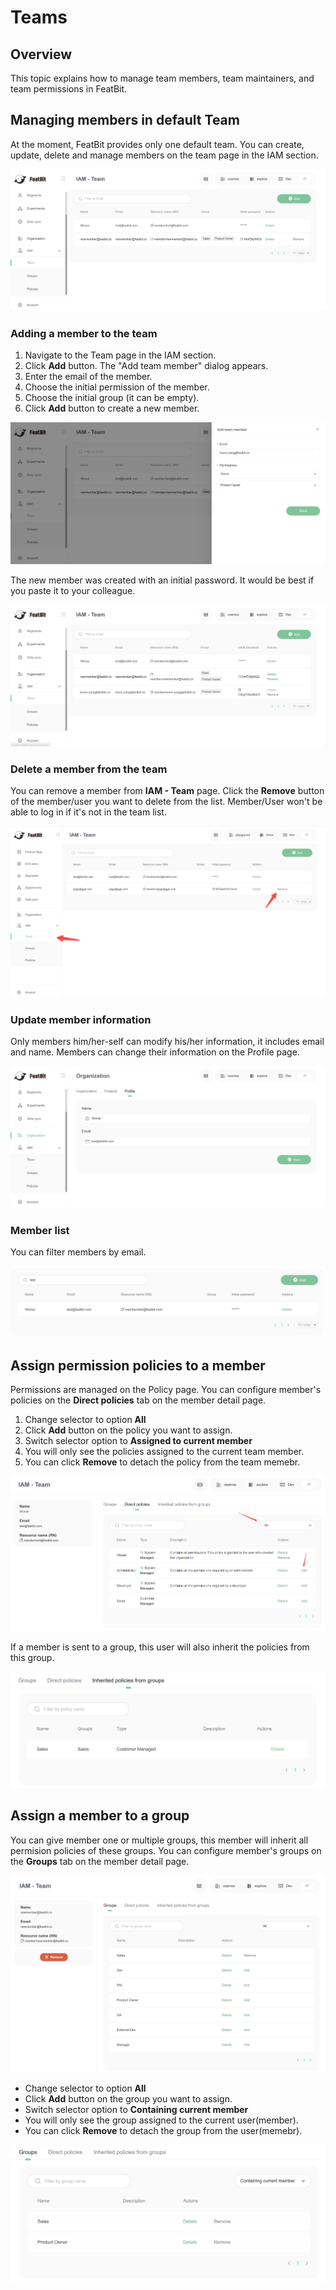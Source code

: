 # Teams

## Overview

This topic explains how to manage team members, team maintainers, and team permissions in FeatBit.

## **Managing members in default Team**

At the moment, FeatBit provides only one default team. You can create, update, delete and manage members on the team page in the IAM section.


![](../iam/assets/teams/001.webp)

### Adding a member to the team

1. Navigate to the Team page in the IAM section.
2. Click **Add** button. The "Add team member" dialog appears.
3. Enter the email of the member.
4. Choose the initial permission of the member.
5. Choose the initial group (it can be empty).
6. Click **Add** button to create a new member.

![](../iam/assets/teams/002.webp)

The new member was created with an initial password. It would be best if you paste it to your colleague.

![](../iam/assets/teams/003.webp)


### Delete a member from the team

You can remove a member from **IAM - Team** page. Click the **Remove** button of the member/user you want to delete from the list. Member/User won't be able to log in if it's not in the team list.

![](../iam/assets/teams/004.webp)

### Update member information

Only members him/her-self can modify his/her information, it includes email and name. Members can change their information on the Profile page.

![](../iam/assets/teams/005.webp)

### Member list

You can filter members by email.

![](../iam/assets/teams/006.webp)

## Assign permission policies to a member

Permissions are managed on the Policy page. You can configure member's policies on the **Direct policies** tab on the member detail page.

1. Change selector to option **All**
2. Click **Add** button on the policy you want to assign.
3. Switch selector option to **Assigned to current member**
4. You will only see the policies assigned to the current team member.
5. You can click **Remove** to detach the policy from the team memebr.

![](../iam/assets/teams/007.webp)

If a member is sent to a group, this user will also inherit the policies from this group.

![](../iam/assets/teams/008.webp)

## Assign a member to a group

You can give member one or multiple groups, this member will inherit all permision policies of these groups. You can configure member's groups on the **Groups** tab on the member detail page.

![](../iam/assets/teams/009.webp)

* Change selector to option **All**
* Click **Add** button on the group you want to assign.
* Switch selector option to **Containing current member**
* You will only see the group assigned to the current user(member).
* You can click **Remove** to detach the group from the user(memebr).

![](../iam/assets/teams/010.webp)

